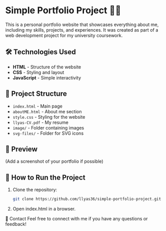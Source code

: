 # Simple Portfolio Project 🎨💼

This is a personal portfolio website that showcases everything about me, including my skills, projects, and experiences. It was created as part of a web development project for my university coursework.

## 🛠 Technologies Used
- **HTML** - Structure of the website  
- **CSS** - Styling and layout  
- **JavaScript** - Simple interactivity  

## 📂 Project Structure
- `index.html` - Main page  
- `aboutME.html` - About me section  
- `style.css` - Styling for the website  
- `llyas-CV.pdf` - My resume  
- `image/` - Folder containing images  
- `svg-files/` - Folder for SVG icons  

## 📸 Preview
(Add a screenshot of your portfolio if possible)

## 🚀 How to Run the Project
1. Clone the repository:  
   ```sh
   git clone https://github.com/llyas36/simple-portfolio-project.git
2. Open index.html in a browser.

📧 Contact
Feel free to connect with me if you have any questions or feedback!
